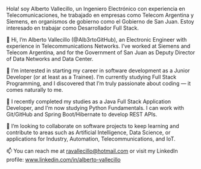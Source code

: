 Hola! soy Alberto Vallecillo, un Ingeniero Electrónico con experiencia en Telecomunicaciones, he trabajado en empresas como Telecom Argentina y Siemens, en organismos de gobierno como el Gobierno de San Juan. Estoy interesado en trabajar como Desarrollador Full Stack.

👋 Hi, I’m Alberto Vallecillo (@Alb3rtoGitHub), an Electronic Engineer with experience in Telecommunications Networks. I’ve worked at Siemens and Telecom Argentina, and for the Government of San Juan as Deputy Director of Data Networks and Data Center.

👀 I’m interested in starting my career in software development as a Junior Developer (or at least as a Trainee). I’m currently studying Full Stack Programming, and I discovered that I’m truly passionate about coding — it comes naturally to me.

🌱 I recently completed my studies as a Java Full Stack Application Developer, and I’m now studying Python Fundamentals. I can work with Git/GitHub and Spring Boot/Hibernate to develop REST APIs.

💞️ I’m looking to collaborate on software projects to keep learning and contribute to areas such as Artificial Intelligence, Data Science, or applications for Industry, Automation, Telecommunications, and IoT.

📫 You can reach me at ravallecillo@hotmail.com or visit my LinkedIn profile: www.linkedin.com/in/alberto-vallecillo
<!---
Alb3rtoGitHub/Alb3rtoGitHub is a ✨ special ✨ repository because its `README.md` (this file) appears on your GitHub profile.
You can click the Preview link to take a look at your changes.
--->

